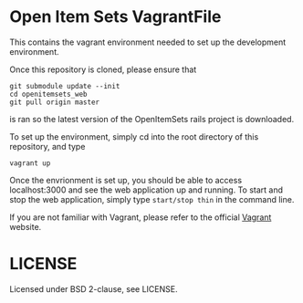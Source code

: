# Open Item Sets VagrantFile

This contains the vagrant environment needed to set up the 
development environment.

Once this repository is cloned, please ensure that

```
git submodule update --init
cd openitemsets_web
git pull origin master
```

is ran so the latest version of the OpenItemSets rails project
is downloaded.

To set up the environment, simply cd into the root directory of this repository, and
type
```
vagrant up
```

Once the envrionment is set up, you should be able to access localhost:3000
and see the web application up and running. To start and stop the web application, simply
type ```start/stop thin``` in the command line.

If you are not familiar with Vagrant, please refer to the official
[Vagrant](http://www.vagrantup.com) website.

# LICENSE

Licensed under BSD 2-clause, see LICENSE.
